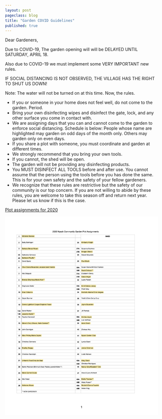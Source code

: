 ```yaml
---
layout: post
pageclass: blog
title: "Garden COVID Guidelines"
published: true
---
```


Dear Gardeners,

Due to COVID-19, The garden opening will will be DELAYED UNTIL SATURDAY, APRIL 18. 

Also due to COVID-19 we must implement some VERY IMPORTANT new rules.

IF SOCIAL DISTANCING IS NOT OBSERVED, THE VILLAGE HAS THE RIGHT TO SHUT US DOWN!

Note: The water will not be turned on at this time. Now, the rules.

* If you or someone in your home does not feel well, do not come to the garden. Period. 
* Bring your own disinfecting wipes and disinfect the gate, lock, and any other surface you come in contact with.
* We are assigning days that you can and cannot come to the garden to enforce social distancing. Schedule is below: People whose name are highlighted may garden on odd days of the month only. Others may garden only on even days.
* If you share a plot with someone, you must coordinate and garden at different times.
* We strongly recommend that you bring your own tools.
* If you cannot, the shed will be open.
* The garden will not be providing any disinfecting products.
* You MUST DISINFECT ALL TOOLS before and after use. You cannot assume that the person using the tools before you has done the same. This is for your own safety and the safety of your fellow gardeners.
* We recognize that these rules are restrictive but the safety of our community is our top concern. If you are not willing to abide by these rules, you are welcome to take this season off and return next year. Please let us know if this is the case.


[Plot assignments for 2020](/pdf/2020_NCG-Plot-Assignments.pdf)


<img src="/images/2020_NCG-Plot-Assignments.png" alt="2020 NCG Plot Assignments" width="800"/>
